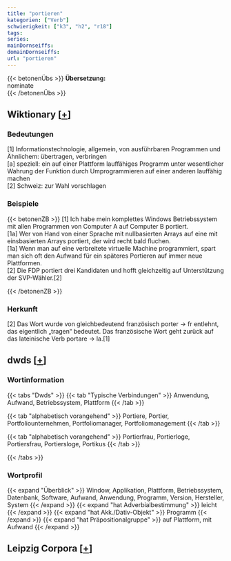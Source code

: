 ```yaml
---
title: "portieren"
kategorien: ["Verb"]
schwierigkeit: ["k3", "h2", "r18"]
tags:
series:
mainDornseiffs:
domainDornseiffs:
url: "portieren"
---
```


{{< betonenÜbs >}}
**Übersetzung:**  
nominate  
{{< /betonenÜbs >}}

## Wiktionary [[+](https://de.wiktionary.org/wiki/portieren)]

### Bedeutungen
[1] Informationstechnologie, allgemein, von ausführbaren Programmen und Ähnlichem: übertragen, verbringen  
[a] speziell: ein auf einer Plattform lauffähiges Programm unter wesentlicher Wahrung der Funktion durch Umprogrammieren auf einer anderen lauffähig machen  
[2] Schweiz: zur Wahl vorschlagen  

### Beispiele
{{< betonenZB >}}
[1] Ich habe mein komplettes Windows Betriebssystem mit allen Programmen von Computer A auf Computer B portiert.  
[1a] Wer von Hand von einer Sprache mit nullbasierten Arrays auf eine mit einsbasierten Arrays portiert, der wird recht bald fluchen.  
[1a] Wenn man auf eine verbreitete virtuelle Machine programmiert, spart man sich oft den Aufwand für ein späteres Portieren auf immer neue Plattformen.  
[2] Die FDP portiert drei Kandidaten und hofft gleichzeitig auf Unterstützung der SVP-Wähler.[2]  

{{< /betonenZB >}}
### Herkunft
[2] Das Wort wurde von gleichbedeutend französisch porter → fr entlehnt, das eigentlich „tragen“ bedeutet. Das französische Wort geht zurück auf das lateinische Verb portare → la.[1]  



## dwds [[+](https://www.dwds.de/wb/portieren)]

### Wortinformation
{{< tabs "Dwds" >}}
{{< tab "Typische Verbindungen" >}}
Anwendung, Aufwand, Betriebssystem, Plattform
{{< /tab >}}

{{< tab "alphabetisch vorangehend" >}}
Portiere, Portier, Portfoliounternehmen, Portfoliomanager, Portfoliomanagement
{{< /tab >}}

{{< tab "alphabetisch vorangehend" >}}
Portierfrau, Portierloge, Portiersfrau, Portiersloge, Portikus
{{< /tab >}}

{{< /tabs >}}

### Wortprofil
{{< expand "Überblick" >}} Window, Applikation, Plattform, Betriebssystem, Datenbank, Software, Aufwand, Anwendung, Programm, Version, Hersteller, System {{< /expand >}}
{{< expand "hat Adverbialbestimmung" >}} leicht {{< /expand >}}
{{< expand "hat Akk./Dativ-Objekt" >}} Programm {{< /expand >}}
{{< expand "hat Präpositionalgruppe" >}} auf Plattform, mit Aufwand {{< /expand >}}

## Leipzig Corpora [[+](https://corpora.uni-leipzig.de/en/res?word=portieren&corpusId=deu_newscrawl-public_2018)]

